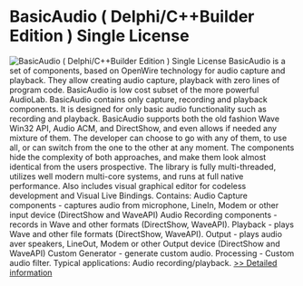 # BasicAudio ( Delphi/C++Builder Edition ) Single License
![BasicAudio ( Delphi/C++Builder Edition ) Single License](https://mycommerce.akamaized.net/api/pimages/P300236996/BIG/300236996.JPG)
BasicAudio is a set of components, based on OpenWire technology for audio capture and playback. They allow creating audio capture, playback with zero lines of program code.
BasicAudio is low cost subset of the more powerful AudioLab. BasicAudio contains only capture, recording and playback components. It is designed for only basic audio functionality such as recording and playback.
BasicAudio supports both the old fashion Wave Win32 API, Audio ACM, and DirectShow, and even allows if needed any mixture of them. The developer can choose to go with any of them, to use all, or can switch from the one to the other at any moment. The components hide the complexity of both approaches, and make them look almost identical from the users prospective.
The library is fully multi-threaded, utilizes well modern multi-core systems, and runs at full native performance.
Also includes visual graphical editor for codeless development and Visual Live Bindings.
Contains:
Audio Capture components - captures audio from microphone, LineIn, Modem or other input device (DirectShow and WaveAPI)
Audio Recording components - records in Wave and other formats (DirectShow, WaveAPI).
Playback - plays Wave and other file formats (DirectShow, WaveAPI).
Output - plays audio aver speakers, LineOut, Modem or other Output device (DirectShow and WaveAPI)
Custom Generator - generate custom audio.
Processing - Custom audio filter.
Typical applications:
Audio recording/playback.
[>> Detailed information](https://secure.shareit.com/shareit/product.html?productid=300236996&affiliateid=200057808)